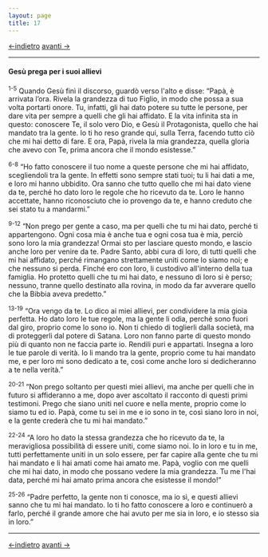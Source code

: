 ```yaml
---
layout: page
title: 17
---
```

[<-indietro](gv16.html) [avanti ->](gv18.html)

--------------------------------
#### Gesù prega per i suoi allievi

<sup>1-5</sup> Quando Gesù finì il discorso, guardò verso l'alto e
disse: “Papà, è arrivata l’ora. Rivela la grandezza di tuo Figlio, in
modo che possa a sua volta portarti onore. Tu, infatti, gli hai dato
potere su tutte le persone, per dare vita per sempre a quelli che gli
hai affidato. E la vita infinita sta in questo: conoscere Te, il solo
vero Dio, e Gesù il Protagonista, quello che hai mandato tra la gente.
Io ti ho reso grande qui, sulla Terra, facendo tutto ciò che mi hai
detto di fare. E ora, Papà, rivela la mia grandezza, quella gloria che
avevo con Te, prima ancora che il mondo esistesse.”

<sup>6-8</sup> “Ho fatto conoscere il tuo nome a queste persone che mi
hai affidato, scegliendoli tra la gente. In effetti sono sempre stati
tuoi; tu li hai dati a me, e loro mi hanno ubbidito. Ora sanno che tutto
quello che mi hai dato viene da te, perché ho dato loro le regole che ho
ricevuto da te. Loro le hanno accettate, hanno riconosciuto che io
provengo da te, e hanno creduto che sei stato tu a mandarmi.”

<sup>9-12</sup> “Non prego per gente a caso, ma per quelli che tu mi hai
dato, perché ti appartengono. Ogni cosa mia è anche tua e ogni cosa tua
è mia, perciò sono loro la mia grandezza! Ormai sto per lasciare questo
mondo, e lascio anche loro per venire da te. Padre Santo, abbi cura di
loro, di tutti quelli che mi hai affidato, perché rimangano strettamente
uniti come lo siamo noi; e che nessuno si perda. Finché ero con loro, li
custodivo all'interno della tua famiglia. Ho protetto quelli che tu mi
hai dato, e nessuno di loro si è perso; nessuno, tranne quello destinato
alla rovina, in modo da far avverare quello che la Bibbia aveva
predetto.”

<sup>13-19</sup> “Ora vengo da te. Lo dico ai miei allievi, per
condividere la mia gioia perfetta. Ho dato loro le tue regole, ma la
gente li odia, perché sono fuori dal giro, proprio come lo sono io. Non
ti chiedo di toglierli dalla società, ma di proteggerli dal potere di
Satana. Loro non fanno parte di questo mondo più di quanto non ne faccia
parte io. Rendili puri e appartati. Insegna a loro le tue parole di
verità. Io li mando tra la gente, proprio come tu hai mandato me, e per
loro mi sono dedicato a te, così come anche loro si dedicheranno a te
nella verità.”

<sup>20-21</sup> “Non prego soltanto per questi miei allievi, ma anche
per quelli che in futuro si affideranno a me, dopo aver ascoltato il
racconto di questi primi testimoni. Prego che siano uniti nel cuore e
nella mente, proprio come lo siamo tu ed io. Papà, come tu sei in me e
io sono in te, così siano loro in noi, e la gente crederà che tu mi hai
mandato.”

<sup>22-24</sup> “A loro ho dato la stessa grandezza che ho ricevuto da
te, la meravigliosa possibilità di essere uniti, come siamo noi. Io in
loro e tu in me, tutti perfettamente uniti in un solo essere, per far
capire alla gente che tu mi hai mandato e li hai amati come hai amato
me. Papà, voglio con me quelli che mi hai dato, in modo che possano
vedere la mia grandezza. Tu me l'hai data, perché mi hai amato prima
ancora che esistesse il mondo!”

<sup>25-26</sup> “Padre perfetto, la gente non ti conosce, ma io sì, e
questi allievi sanno che tu mi hai mandato. Io ti ho fatto conoscere a
loro e continuerò a farlo, perché il grande amore che hai avuto per me
sia in loro, e io stesso sia in loro.”

--------------------------------
[<-indietro](gv16.html) [avanti ->](gv18.html)